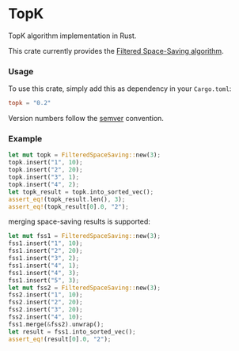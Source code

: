 # TopK

TopK algorithm implementation in Rust.

This crate currently provides the [Filtered Space-Saving algorithm](https://doi.org/10.1016/j.ins.2010.08.024).

### Usage

To use this crate, simply add this as dependency in your `Cargo.toml`:

```toml
topk = "0.2"
```

Version numbers follow the [semver](https://semver.org/) convention.

### Example

```rust
let mut topk = FilteredSpaceSaving::new(3);
topk.insert("1", 10);
topk.insert("2", 20);
topk.insert("3", 1);
topk.insert("4", 2);
let topk_result = topk.into_sorted_vec();
assert_eq!(topk_result.len(), 3);
assert_eq!(topk_result[0].0, "2");
```

merging space-saving results is supported:

```rust
let mut fss1 = FilteredSpaceSaving::new(3);
fss1.insert("1", 10);
fss1.insert("2", 20);
fss1.insert("3", 2);
fss1.insert("4", 1);
fss1.insert("4", 3);
fss1.insert("5", 3);
let mut fss2 = FilteredSpaceSaving::new(3);
fss2.insert("1", 10);
fss2.insert("2", 20);
fss2.insert("3", 20);
fss2.insert("4", 10);
fss1.merge(&fss2).unwrap();
let result = fss1.into_sorted_vec();
assert_eq!(result[0].0, "2");
```
